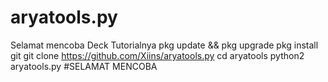 # aryatools.py
Selamat mencoba Deck
Tutorialnya
pkg update && pkg upgrade
pkg install git
git clone https://github.com/Xiins/aryatools.py
cd aryatools
python2 aryatools.py
#SELAMAT MENCOBA 
